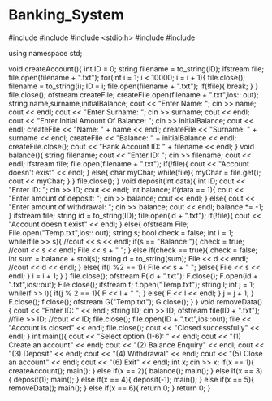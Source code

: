 # Banking_System
#include <iostream>
#include <fstream>
#include <stdio.h>
#include <cstdio>
#include <filesystem>

using namespace std;

void createAccount(){
    int ID = 0;
    string filename = to_string(ID);
    ifstream file;
    file.open(filename + ".txt");
    for(int i = 1; i < 10000; i = i + 1){
        file.close();
        filename = to_string(i);
        ID = i;
        file.open(filename + ".txt");
        if(!file){
            break;
        }
    }
    file.close();
    ofstream createFile;
    createFile.open(filename + ".txt",ios:: out);
    string name,surname,initialBalance;
    cout << "Enter Name: "; cin >> name; cout << endl;
    cout << "Enter Surname: "; cin >> surname; cout << endl;
    cout << "Enter Initial Amount Of Balance: "; cin >> initialBalance; cout << endl;
    createFile << "Name: " + name << endl;
    createFile << "Surname: " + surname << endl;
    createFile << "Balance: " + initialBalance << endl;
    createFile.close();
    cout << "Bank Account ID: " + filename << endl;
}
void balance(){
    string filename;
    cout << "Enter ID: "; cin >> filename; cout << endl;
    ifstream file;
    file.open(filename + ".txt");
    if(!file){
        cout << "Account doesn't exist" << endl;
    }
    else{
        char myChar;
        while(file){
            myChar = file.get();
            cout << myChar;
        }
    }
    file.close();
}
void deposit(int data){
    int ID;
    cout << "Enter ID: "; cin >> ID; cout << endl;
    int balance;
    if(data == 1){
        cout << "Enter amount of deposit: "; cin >> balance; cout << endl;
    }
    else{
        cout << "Enter amount of withdrawal: "; cin >> balance; cout << endl;
        balance *= -1;
    }
    ifstream file;
    string id = to_string(ID);
    file.open(id + ".txt");
    if(!file){
        cout << "Account doesn't exist" << endl;
    }
    else{
        ofstream File;
        File.open("Temp.txt",ios:: out);
        string s;
        bool check = false;
        int i = 1;
        while(file >> s){
            //cout << s << endl;
            if(s == "Balance:"){
                check = true;
                //cout << s << endl;
                File << s + " ";
            }
            else if(check == true){
                check = false;
                int sum = balance + stoi(s);
                string d = to_string(sum);
                File << d << endl;
                //cout << d << endl;
            }
            else{
                if(i %2 == 1){
                    File << s + " ";
                }else{
                    File << s << endl;
                }
                i = i + 1;
            }
        }
        file.close();
        ofstream F(id + ".txt");
        F.close();
        F.open(id + ".txt",ios::out);
        File.close();
        ifstream f;
        f.open("Temp.txt");
        string l;
        int j = 1;
        while(f >> l){
            if(j % 2 == 1){
                F << l + " ";
            }
            else{
                F << l << endl;
            }
            j = j + 1;
        }
        F.close();
        f.close();
        ofstream G("Temp.txt");
        G.close();
    }
}
void removeData(){
    cout << "Enter ID: " << endl;
    string ID;
    cin >> ID;
    ofstream file(ID + ".txt");
    //file >> ID;
    //cout << ID;
    file.close();
    file.open(ID + ".txt",ios::out);
    file << "Account is closed" << endl;
    file.close();
    cout << "Closed successfully" << endl;
}
int main(){
    cout << "Select option (1-6): " << endl;
    cout << "(1) Create an account" << endl;
    cout << "(2) Balance Enquiry" << endl;
    cout << "(3) Deposit" << endl;
    cout << "(4) Withdrawal" << endl;
    cout << "(5) Close an account" << endl;
    cout << "(6) Exit" << endl;
    int x;
    cin >> x;
    if(x == 1){
        createAccount();
        main();
    }
    else if(x == 2){
        balance();
        main();
    }
    else if(x == 3){
        deposit(1);
        main();
    }
    else if(x == 4){
        deposit(-1);
        main();
    }
    else if(x == 5){
        removeData();
        main();
    }
    else if(x == 6){
        return 0;
    }
    return 0;
}
